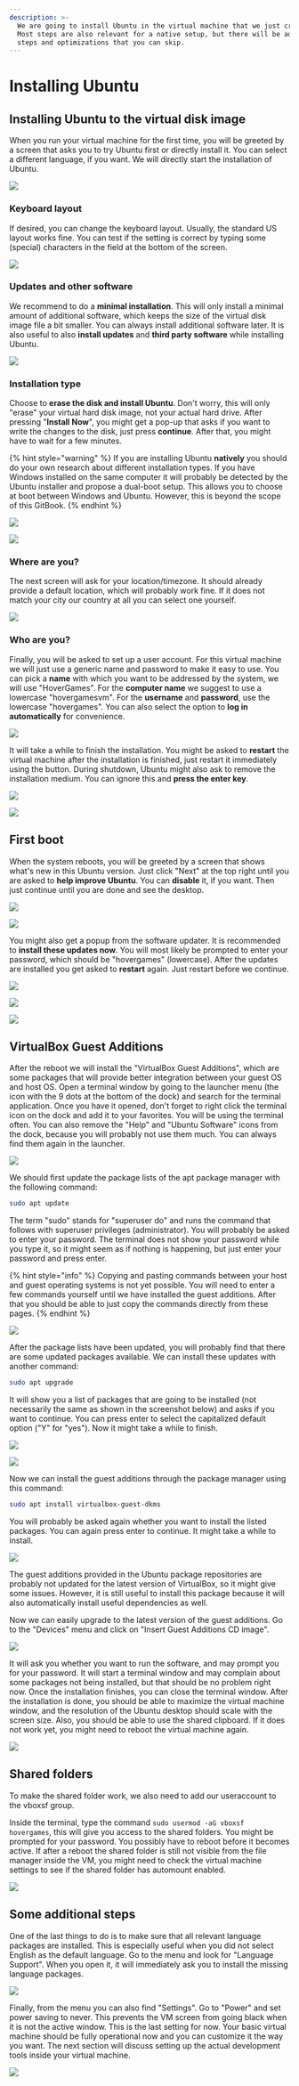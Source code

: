 ```yaml
---
description: >-
  We are going to install Ubuntu in the virtual machine that we just created.
  Most steps are also relevant for a native setup, but there will be additional
  steps and optimizations that you can skip.
---
```


# Installing Ubuntu

## Installing Ubuntu to the virtual disk image

When you run your virtual machine for the first time, you will be greeted by a screen that asks you to try Ubuntu first or directly install it. You can select a different language, if you want. We will directly start the installation of Ubuntu.

![](../../.gitbook/assets/hg_vm16.png)

### Keyboard layout

If desired, you can change the keyboard layout. Usually, the standard US layout works fine. You can test if the setting is correct by typing some \(special\) characters in the field at the bottom of the screen.

![](../../.gitbook/assets/hg_vm17.png)

### Updates and other software

We recommend to do a **minimal installation**. This will only install a minimal amount of additional software, which keeps the size of the virtual disk image file a bit smaller. You can always install additional software later. It is also useful to also **install updates** and **third party software** while installing Ubuntu.

![](../../.gitbook/assets/hg_vm18.png)

### Installation type

Choose to **erase the disk and install Ubuntu**. Don't worry, this will only "erase" your virtual hard disk image, not your actual hard drive. After pressing "**Install Now**", you might get a pop-up that asks if you want to write the changes to the disk, just press **continue**. After that, you might have to wait for a few minutes.

{% hint style="warning" %}
If you are installing Ubuntu **natively** you should do your own research about different installation types. If you have Windows installed on the same computer it will probably be detected by the Ubuntu installer and propose a dual-boot setup. This allows you to choose at boot between Windows and Ubuntu. However, this is beyond the scope of this GitBook.
{% endhint %}

![](../../.gitbook/assets/hg_vm19.png)

![](../../.gitbook/assets/hg_vm20.png)

### Where are you?

The next screen will ask for your location/timezone. It should already provide a default location, which will probably work fine. If it does not match your city our country at all you can select one yourself.

![](../../.gitbook/assets/hg_vm21.png)

### Who are you?

Finally, you will be asked to set up a user account. For this virtual machine we will just use a generic name and password to make it easy to use. You can pick a **name** with which you want to be addressed by the system, we will use "HoverGames". For the **computer name** we suggest to use a lowercase "hovergamesvm". For the **username** and **password**, use the lowercase "hovergames". You can also select the option to **log in automatically** for convenience.

![](../../.gitbook/assets/hg_vm22.png)

It will take a while to finish the installation. You might be asked to **restart** the virtual machine after the installation is finished, just restart it immediately using the button. During shutdown, Ubuntu might also ask to remove the installation medium. You can ignore this and **press the enter key**.

![](../../.gitbook/assets/hg_vm23.png)

![](../../.gitbook/assets/hg_vm24.png)

## First boot

When the system reboots, you will be greeted by a screen that shows what's new in this Ubuntu version. Just click "Next" at the top right until you are asked to **help improve Ubuntu**. You can **disable** it, if you want. Then just continue until you are done and see the desktop.

![](../../.gitbook/assets/hg_vm25.png)

![](../../.gitbook/assets/hg_vm26.png)

You might also get a popup from the software updater. It is recommended to **install these updates now**. You will most likely be prompted to enter your password, which should be "hovergames" \(lowercase\). After the updates are installed you get asked to **restart** again. Just restart before we continue.

![](../../.gitbook/assets/hg_vm27.png)

![](../../.gitbook/assets/hg_vm28.png)

![](../../.gitbook/assets/hg_vm29.png)

## VirtualBox Guest Additions

After the reboot we will install the "VirtualBox Guest Additions", which are some packages that will provide better integration between your guest OS and host OS. Open a terminal window by going to the launcher menu \(the icon with the 9 dots at the bottom of the dock\) and search for the terminal application. Once you have it opened, don't forget to right click the terminal icon on the dock and add it to your favorites. You will be using the terminal often. You can also remove the "Help" and "Ubuntu Software" icons from the dock, because you will probably not use them much. You can always find them again in the launcher.

![](../../.gitbook/assets/hg_vm30.png)

We should first update the package lists of the apt package manager with the following command:

```bash
sudo apt update
```

The term "sudo" stands for "superuser do" and runs the command that follows with superuser privileges \(administrator\). You will probably be asked to enter your password. The terminal does not show your password while you type it, so it might seem as if nothing is happening, but just enter your password and press enter.

{% hint style="info" %}
Copying and pasting commands between your host and guest operating systems is not yet possible. You will need to enter a few commands yourself until we have installed the guest additions. After that you should be able to just copy the commands directly from these pages.
{% endhint %}

![](../../.gitbook/assets/hg_vm31.png)

After the package lists have been updated, you will probably find that there are some updated packages available. We can install these updates with another command:

```bash
sudo apt upgrade
```

It will show you a list of packages that are going to be installed \(not necessarily the same as shown in the screenshot below\) and asks if you want to continue. You can press enter to select the capitalized default option \("Y" for "yes"\). Now it might take a while to finish.

![](../../.gitbook/assets/hg_vm32.png)

![](../../.gitbook/assets/hg_vm33.png)

Now we can install the guest additions through the package manager using this command:

```bash
sudo apt install virtualbox-guest-dkms
```

You will probably be asked again whether you want to install the listed packages. You can again press enter to continue. It might take a while to install.

![](../../.gitbook/assets/hg_vm34.png)

The guest additions provided in the Ubuntu package repositories are probably not updated for the latest version of VirtualBox, so it might give some issues. However, it is still useful to install this package because it will also automatically install useful dependencies as well.

Now we can easily upgrade to the latest version of the guest additions. Go to the "Devices" menu and click on "Insert Guest Additions CD image".

![](../../.gitbook/assets/image%20%28103%29.png)

It will ask you whether you want to run the software, and may prompt you for your password. It will start a terminal window and may complain about some packages not being installed, but that should be no problem right now. Once the installation finishes, you can close the terminal window. After the installation is done, you should be able to maximize the virtual machine window, and the resolution of the Ubuntu desktop should scale with the screen size. Also, you should be able to use the shared clipboard. If it does not work yet, you might need to reboot the virtual machine again.

![](../../.gitbook/assets/image%20%2876%29.png)

## Shared folders

To make the shared folder work, we also need to add our useraccount to the vboxsf group. 

Inside the terminal, type the command `sudo usermod -aG vboxsf hovergames`, this will give you access to the shared folders. You might be prompted for your password. You possibly have to reboot before it becomes active. If after a reboot the shared folder is still not visible from the file manager inside the VM, you might need to check the virtual machine settings to see if the shared folder has automount enabled.

![](../../.gitbook/assets/image%20%2835%29.png)

## Some additional steps

One of the last things to do is to make sure that all relevant language packages are installed. This is especially useful when you did not select English as the default language. Go to the menu and look for "Language Support". When you open it, it will immediately ask you to install the missing language packages.

![](../../.gitbook/assets/image%20%2898%29.png)

Finally, from the menu you can also find "Settings". Go to "Power" and set power saving to never. This prevents the VM screen from going black when it is not the active window. This is the last setting for now. Your basic virtual machine should be fully operational now and you can customize it the way you want. The next section will discuss setting up the actual development tools inside your virtual machine.

![](../../.gitbook/assets/image%20%28136%29.png)

